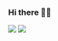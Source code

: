 ### Hi there 👋🏽

![](https://github-readme-stats.vercel.app/api?username=sthagen&show_icons=true&hide=contribs&count_private=true&theme=highcontrast&hide_border=true)
![](https://github-readme-stats.vercel.app/api/top-langs/?username=sthagen&hide=html&layout=compact&theme=highcontrast&hide_border=true)

<!--
**sthagen/sthagen** is a ✨ _special_ ✨ repository because its `README.md` (this file) appears on your GitHub profile.

Here are some ideas to get you started:

- 🔭 I’m currently working on ...
- 🌱 I’m currently learning ...
- 👯 I’m looking to collaborate on ...
- 🤔 I’m looking for help with ...
- 💬 Ask me about ...
- 📫 How to reach me: ...
- 😄 Pronouns: ...
- ⚡ Fun fact: ...
-->
